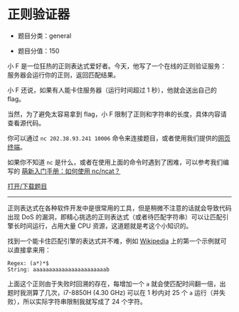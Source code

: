 # 正则验证器

- 题目分类：general

- 题目分值：150

小 F 是一位狂热的正则表达式爱好者。今天，他写了一个在线的正则验证服务：服务器会运行你的正则，返回匹配结果。

小 F 还说，如果有人能卡住服务器（运行时间超过 1 秒），他就会送出自己的 flag。

当然，为了避免太容易拿到 flag，小 F 限制了正则和字符串的长度，具体内容请查看源代码。

你可以通过 `nc 202.38.93.241 10006` 命令来连接题目，或者使用我们提供的[网页终端](http://202.38.93.241:10007/?token={token})。

如果你不知道 `nc` 是什么，或者在使用上面的命令时遇到了困难，可以参考我们编写的 [萌新入门手册：如何使用 nc/ncat？](https://planet.ustclug.org/post/268)

[打开/下载题目](src/run.py)

---

正则表达式在各种软件开发中是很常用的工具，但是稍微不注意的话就会导致代码出现 DoS 的漏洞，即精心挑选的正则表达式（或者待匹配字符串）可以让匹配引擎长时间运行，占用大量 CPU 资源，这道题就是考这个小知识的。

找到一个能卡住匹配引擎的表达式并不难，例如 [Wikipedia](https://en.wikipedia.org/wiki/ReDoS) 上的第一个示例就可以直接拿来用：

```
Regex: (a*)*$
String: aaaaaaaaaaaaaaaaaaaaaaab
```

上面这个正则由于失败时回溯的存在，每增加一个 `a` 就会使匹配时间翻一倍，出题时我测算了几次，i7-8850H (4.30 GHz) 可以在 1 秒内对 25 个 `a` 运行（并失败），所以实际字符串限制我就写成了 24 个字符。
